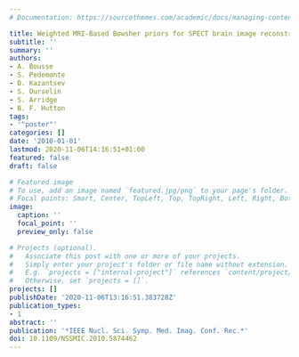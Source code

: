 ```yaml
---
# Documentation: https://sourcethemes.com/academic/docs/managing-content/

title: Weighted MRI-Based Bowsher priors for SPECT brain image reconstruction
subtitle: ''
summary: ''
authors:
- A. Bousse
- S. Pedemonte
- D. Kazantsev
- S. Ourselin
- S. Arridge
- B. F. Hutton
tags:
- '"poster"'
categories: []
date: '2010-01-01'
lastmod: 2020-11-06T14:16:51+01:00
featured: false
draft: false

# Featured image
# To use, add an image named `featured.jpg/png` to your page's folder.
# Focal points: Smart, Center, TopLeft, Top, TopRight, Left, Right, BottomLeft, Bottom, BottomRight.
image:
  caption: ''
  focal_point: ''
  preview_only: false

# Projects (optional).
#   Associate this post with one or more of your projects.
#   Simply enter your project's folder or file name without extension.
#   E.g. `projects = ["internal-project"]` references `content/project/deep-learning/index.md`.
#   Otherwise, set `projects = []`.
projects: []
publishDate: '2020-11-06T13:16:51.383728Z'
publication_types:
- 1
abstract: ''
publication: '*IEEE Nucl. Sci. Symp. Med. Imag. Conf. Rec.*'
doi: 10.1109/NSSMIC.2010.5874462
---
```

